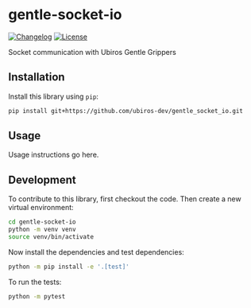 # gentle-socket-io

[![Changelog](https://img.shields.io/github/v/release/ubiros-dev/gentle-socket-io?include_prereleases&label=changelog)](https://github.com/ubiros-dev/gentle_socket_io/releases)
[![License](https://img.shields.io/badge/license-Apache%202.0-blue.svg)](https://github.com/ubiros-dev/gentle-socket-io/blob/main/LICENSE)

Socket communication with Ubiros Gentle Grippers

## Installation

Install this library using `pip`:
```bash
pip install git+https://github.com/ubiros-dev/gentle_socket_io.git
```
## Usage

Usage instructions go here.

## Development

To contribute to this library, first checkout the code. Then create a new virtual environment:
```bash
cd gentle-socket-io
python -m venv venv
source venv/bin/activate
```
Now install the dependencies and test dependencies:
```bash
python -m pip install -e '.[test]'
```
To run the tests:
```bash
python -m pytest
```
